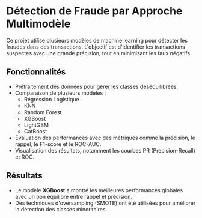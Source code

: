 # Détection de Fraude par Approche Multimodèle

Ce projet utilise plusieurs modèles de machine learning pour détecter les fraudes dans des transactions. L'objectif est d'identifier les transactions suspectes avec une grande précision, tout en minimisant les faux négatifs.

## Fonctionnalités
- Prétraitement des données pour gérer les classes déséquilibrées.
- Comparaison de plusieurs modèles : 
  - Régression Logistique
  - KNN
  - Random Forest
  - XGBoost
  - LightGBM
  - CatBoost
- Évaluation des performances avec des métriques comme la précision, le rappel, le F1-score et le ROC-AUC.
- Visualisation des résultats, notamment les courbes PR (Precision-Recall) et ROC.

## Résultats
- Le modèle **XGBoost** a montré les meilleures performances globales avec un bon équilibre entre rappel et précision.
- Des techniques d'oversampling (SMOTE) ont été utilisées pour améliorer la détection des classes minoritaires.

